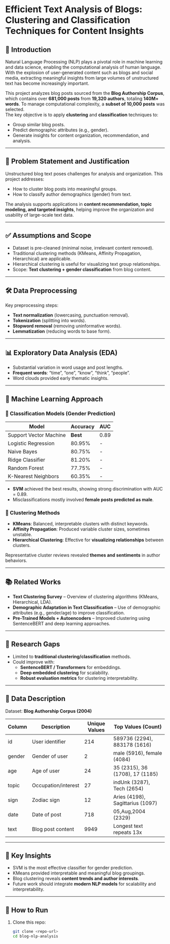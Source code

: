 # Efficient Text Analysis of Blogs: Clustering and Classification Techniques for Content Insights

## 📌 Introduction
Natural Language Processing (NLP) plays a pivotal role in machine learning and data science, enabling the computational analysis of human language. With the explosion of user-generated content such as blogs and social media, extracting meaningful insights from large volumes of unstructured text has become increasingly important.

This project analyzes blog posts sourced from the **Blog Authorship Corpus**, which contains over **681,000 posts** from **19,320 authors**, totaling **140M+ words**. To manage computational complexity, a **subset of 10,000 posts** was selected.  
The key objective is to apply **clustering** and **classification** techniques to:
- Group similar blog posts.
- Predict demographic attributes (e.g., gender).
- Generate insights for content organization, recommendation, and analysis.

---

## 🎯 Problem Statement and Justification
Unstructured blog text poses challenges for analysis and organization. This project addresses:
- How to cluster blog posts into meaningful groups.
- How to classify author demographics (gender) from text.  

The analysis supports applications in **content recommendation, topic modeling, and targeted insights**, helping improve the organization and usability of large-scale text data.

---

## ✅ Assumptions and Scope
- Dataset is pre-cleaned (minimal noise, irrelevant content removed).
- Traditional clustering methods (KMeans, Affinity Propagation, Hierarchical) are applicable.
- Hierarchical clustering is useful for visualizing text group relationships.
- Scope: **Text clustering + gender classification** from blog content.

---

## 🛠️ Data Preprocessing
Key preprocessing steps:
- **Text normalization** (lowercasing, punctuation removal).
- **Tokenization** (splitting into words).
- **Stopword removal** (removing uninformative words).
- **Lemmatization** (reducing words to base form).

---

## 📊 Exploratory Data Analysis (EDA)
- Substantial variation in word usage and post lengths.  
- **Frequent words**: “time”, “one”, “know”, “think”, “people”.  
- Word clouds provided early thematic insights.  

---

## 🤖 Machine Learning Approach

### 🔹 Classification Models (Gender Prediction)
| Model                   | Accuracy | AUC  |
|--------------------------|----------|------|
| Support Vector Machine   | **Best** | 0.89 |
| Logistic Regression      | 80.95%   | -    |
| Naive Bayes              | 80.75%   | -    |
| Ridge Classifier         | 81.20%   | -    |
| Random Forest            | 77.75%   | -    |
| K-Nearest Neighbors      | 60.35%   | -    |

- **SVM** achieved the best results, showing strong discrimination with AUC = 0.89.  
- Misclassifications mostly involved **female posts predicted as male**.

### 🔹 Clustering Methods
- **KMeans**: Balanced, interpretable clusters with distinct keywords.
- **Affinity Propagation**: Produced variable cluster sizes, sometimes unstable.
- **Hierarchical Clustering**: Effective for **visualizing relationships** between clusters.

Representative cluster reviews revealed **themes and sentiments** in author behaviors.

---

## 📚 Related Works
- **Text Clustering Survey** – Overview of clustering algorithms (KMeans, Hierarchical, LDA).  
- **Demographic Adaptation in Text Classification** – Use of demographic attributes (e.g., gender/age) to improve classification.  
- **Pre-Trained Models + Autoencoders** – Improved clustering using SentenceBERT and deep learning approaches.  

---

## 🚧 Research Gaps
- Limited to **traditional clustering/classification** methods.  
- Could improve with:
  - **SentenceBERT / Transformers** for embeddings.
  - **Deep embedded clustering** for scalability.
  - **Robust evaluation metrics** for clustering interpretability.  

---

## 📂 Data Description
Dataset: **Blog Authorship Corpus (2004)**  

| Column  | Description                        | Unique Values | Top Values (Count)         |
|---------|------------------------------------|---------------|-----------------------------|
| id      | User identifier                    | 214           | 589736 (2294), 883178 (1616)|
| gender  | Gender of user                     | 2             | male (5916), female (4084) |
| age     | Age of user                        | 24            | 35 (2315), 36 (1708), 17 (1185) |
| topic   | Occupation/interest                | 27            | indUnk (3287), Tech (2654) |
| sign    | Zodiac sign                        | 12            | Aries (4198), Sagittarius (1097) |
| date    | Date of post                       | 718           | 05,Aug,2004 (2329)         |
| text    | Blog post content                  | 9949          | Longest text repeats 13x   |

---

## 📌 Key Insights
- SVM is the most effective classifier for gender prediction.  
- KMeans provided interpretable and meaningful blog groupings.  
- Blog clustering reveals **content trends and author interests**.  
- Future work should integrate **modern NLP models** for scalability and interpretability.  

---

## 🚀 How to Run
1. Clone this repo:
   ```bash
   git clone <repo-url>
   cd blog-nlp-analysis
